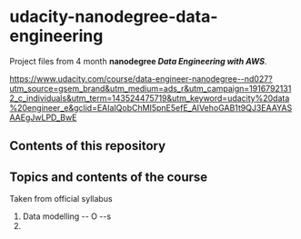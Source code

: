 # udacity-nanodegree-data-engineering

Project files from 4 month **nanodegree *Data Engineering with AWS***. 

https://www.udacity.com/course/data-engineer-nanodegree--nd027?utm_source=gsem_brand&utm_medium=ads_r&utm_campaign=19167921312_c_individuals&utm_term=143524475719&utm_keyword=udacity%20data%20engineer_e&gclid=EAIaIQobChMI5pnE5efE_AIVehoGAB1t9QJ3EAAYASAAEgJwLPD_BwE

## Contents of this repository


## Topics and contents of the course

Taken from official syllabus

1. Data modelling
-- O
--s
2. 





